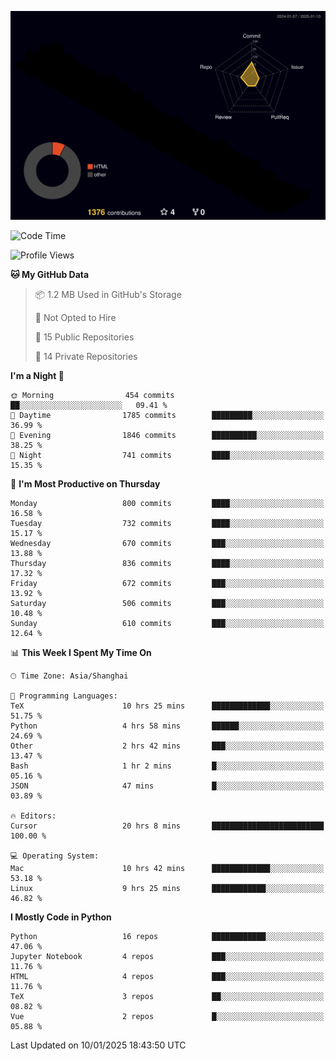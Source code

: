<!--![](https://raw.githubusercontent.com/BorisYang326/BorisYang326/output/github-contribution-grid-snake-dark.svg) -->
![](./profile-3d-contrib/profile-night-rainbow.svg)
<!--START_SECTION:waka-->
![Code Time](http://img.shields.io/badge/Code%20Time-732%20hrs%2058%20mins-blue)

![Profile Views](http://img.shields.io/badge/Profile%20Views-0-blue)

**🐱 My GitHub Data** 

> 📦 1.2 MB Used in GitHub's Storage 
 > 
> 🚫 Not Opted to Hire
 > 
> 📜 15 Public Repositories 
 > 
> 🔑 14 Private Repositories 
 > 
**I'm a Night 🦉** 

```text
🌞 Morning                454 commits         ██░░░░░░░░░░░░░░░░░░░░░░░   09.41 % 
🌆 Daytime                1785 commits        █████████░░░░░░░░░░░░░░░░   36.99 % 
🌃 Evening                1846 commits        ██████████░░░░░░░░░░░░░░░   38.25 % 
🌙 Night                  741 commits         ████░░░░░░░░░░░░░░░░░░░░░   15.35 % 
```
📅 **I'm Most Productive on Thursday** 

```text
Monday                   800 commits         ████░░░░░░░░░░░░░░░░░░░░░   16.58 % 
Tuesday                  732 commits         ████░░░░░░░░░░░░░░░░░░░░░   15.17 % 
Wednesday                670 commits         ███░░░░░░░░░░░░░░░░░░░░░░   13.88 % 
Thursday                 836 commits         ████░░░░░░░░░░░░░░░░░░░░░   17.32 % 
Friday                   672 commits         ███░░░░░░░░░░░░░░░░░░░░░░   13.92 % 
Saturday                 506 commits         ███░░░░░░░░░░░░░░░░░░░░░░   10.48 % 
Sunday                   610 commits         ███░░░░░░░░░░░░░░░░░░░░░░   12.64 % 
```


📊 **This Week I Spent My Time On** 

```text
🕑︎ Time Zone: Asia/Shanghai

💬 Programming Languages: 
TeX                      10 hrs 25 mins      █████████████░░░░░░░░░░░░   51.75 % 
Python                   4 hrs 58 mins       ██████░░░░░░░░░░░░░░░░░░░   24.69 % 
Other                    2 hrs 42 mins       ███░░░░░░░░░░░░░░░░░░░░░░   13.47 % 
Bash                     1 hr 2 mins         █░░░░░░░░░░░░░░░░░░░░░░░░   05.16 % 
JSON                     47 mins             █░░░░░░░░░░░░░░░░░░░░░░░░   03.89 % 

🔥 Editors: 
Cursor                   20 hrs 8 mins       █████████████████████████   100.00 % 

💻 Operating System: 
Mac                      10 hrs 42 mins      █████████████░░░░░░░░░░░░   53.18 % 
Linux                    9 hrs 25 mins       ████████████░░░░░░░░░░░░░   46.82 % 
```

**I Mostly Code in Python** 

```text
Python                   16 repos            ████████████░░░░░░░░░░░░░   47.06 % 
Jupyter Notebook         4 repos             ███░░░░░░░░░░░░░░░░░░░░░░   11.76 % 
HTML                     4 repos             ███░░░░░░░░░░░░░░░░░░░░░░   11.76 % 
TeX                      3 repos             ██░░░░░░░░░░░░░░░░░░░░░░░   08.82 % 
Vue                      2 repos             █░░░░░░░░░░░░░░░░░░░░░░░░   05.88 % 
```




 Last Updated on 10/01/2025 18:43:50 UTC
<!--END_SECTION:waka-->
